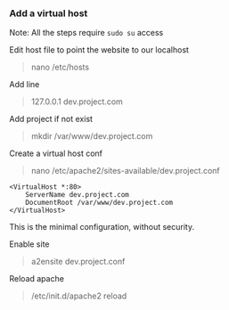 ### Add a virtual host

Note: All the steps require `sudo su` access

Edit host file to point the website to our localhost

> nano /etc/hosts

Add line

> 127.0.0.1	dev.project.com

Add project if not exist

> mkdir /var/www/dev.project.com

Create a virtual host conf

> nano /etc/apache2/sites-available/dev.project.conf

    <VirtualHost *:80>
        ServerName dev.project.com
        DocumentRoot /var/www/dev.project.com
    </VirtualHost>

This is the minimal configuration, without security.

Enable site

> a2ensite dev.project.conf

Reload apache

> /etc/init.d/apache2 reload
